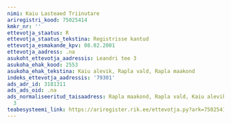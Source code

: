 ```yaml
---
nimi: Kaiu Lasteaed Triinutare
ariregistri_kood: 75025414
kmkr_nr: ''
ettevotja_staatus: R
ettevotja_staatus_tekstina: Registrisse kantud
ettevotja_esmakande_kpv: 08.02.2001
ettevotja_aadress: .na
asukoht_ettevotja_aadressis: Leandri tee 3
asukoha_ehak_kood: 2553
asukoha_ehak_tekstina: Kaiu alevik, Rapla vald, Rapla maakond
indeks_ettevotja_aadressis: '79301'
ads_adr_id: 3181311
ads_ads_oid: .na
ads_normaliseeritud_taisaadress: Rapla maakond, Rapla vald, Kaiu alevik, Leandri tee
  3
teabesysteemi_link: https://ariregister.rik.ee/ettevotja.py?ark=75025414&ref=rekvisiidid
---
```

